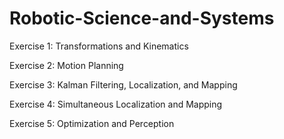 # Robotic-Science-and-Systems
Exercise 1: Transformations and Kinematics

Exercise 2: Motion Planning

Exercise 3: Kalman Filtering, Localization, and Mapping

Exercise 4: Simultaneous Localization and Mapping

Exercise 5: Optimization and Perception

